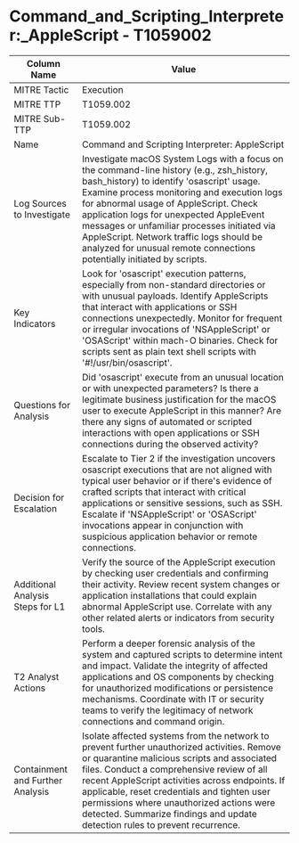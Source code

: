 # Command_and_Scripting_Interpreter:_AppleScript - T1059002

| Column Name | Value |
|-------------|-------|
| MITRE Tactic | Execution |
| MITRE TTP | T1059.002 |
| MITRE Sub-TTP | T1059.002 |
| Name | Command and Scripting Interpreter: AppleScript |
| Log Sources to Investigate | Investigate macOS System Logs with a focus on the command-line history (e.g., zsh_history, bash_history) to identify 'osascript' usage. Examine process monitoring and execution logs for abnormal usage of AppleScript. Check application logs for unexpected AppleEvent messages or unfamiliar processes initiated via AppleScript. Network traffic logs should be analyzed for unusual remote connections potentially initiated by scripts. |
| Key Indicators | Look for 'osascript' execution patterns, especially from non-standard directories or with unusual payloads. Identify AppleScripts that interact with applications or SSH connections unexpectedly. Monitor for frequent or irregular invocations of 'NSAppleScript' or 'OSAScript' within mach-O binaries. Check for scripts sent as plain text shell scripts with '#!/usr/bin/osascript'. |
| Questions for Analysis | Did 'osascript' execute from an unusual location or with unexpected parameters? Is there a legitimate business justification for the macOS user to execute AppleScript in this manner? Are there any signs of automated or scripted interactions with open applications or SSH connections during the observed activity? |
| Decision for Escalation | Escalate to Tier 2 if the investigation uncovers osascript executions that are not aligned with typical user behavior or if there's evidence of crafted scripts that interact with critical applications or sensitive sessions, such as SSH. Escalate if 'NSAppleScript' or 'OSAScript' invocations appear in conjunction with suspicious application behavior or remote connections. |
| Additional Analysis Steps for L1 | Verify the source of the AppleScript execution by checking user credentials and confirming their activity. Review recent system changes or application installations that could explain abnormal AppleScript use. Correlate with any other related alerts or indicators from security tools. |
| T2 Analyst Actions | Perform a deeper forensic analysis of the system and captured scripts to determine intent and impact. Validate the integrity of affected applications and OS components by checking for unauthorized modifications or persistence mechanisms. Coordinate with IT or security teams to verify the legitimacy of network connections and command origin. |
| Containment and Further Analysis | Isolate affected systems from the network to prevent further unauthorized activities. Remove or quarantine malicious scripts and associated files. Conduct a comprehensive review of all recent AppleScript activities across endpoints. If applicable, reset credentials and tighten user permissions where unauthorized actions were detected. Summarize findings and update detection rules to prevent recurrence. |

